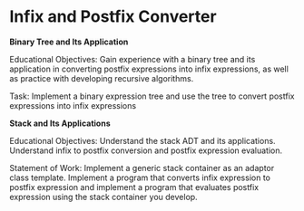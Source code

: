 # Infix and Postfix Converter
**Binary Tree and Its Application**

Educational Objectives: Gain experience with a binary tree and its application in converting postfix expressions into infix expressions, as well as practice with developing recursive algorithms.

Task: Implement a binary expression tree and use the tree to convert postfix expressions into infix expressions


**Stack and Its Applications**

Educational Objectives:  Understand the stack ADT and its applications. Understand infix to postfix conversion and postfix expression evaluation.

Statement of Work: Implement a generic stack container as an adaptor class template. Implement a program that converts infix expression to postfix expression and implement a program that evaluates postfix expression using the stack container you develop.

